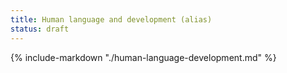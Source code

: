 ```yaml
---
title: Human language and development (alias)
status: draft
---
```


<!-- EN alias page to match FR basename for governance sync. -->
{% include-markdown "./human-language-development.md" %}
